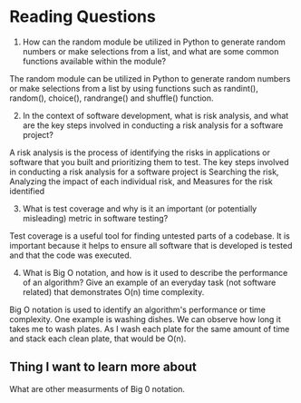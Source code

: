 # Reading Questions

1. How can the random module be utilized in Python to generate random numbers or make selections from a list, and what are some common functions available within the module?

The random module can be utilized in Python to generate random numbers or make selections from a list by using functions such as randint(), random(), choice(), randrange() and shuffle() function.

2. In the context of software development, what is risk analysis, and what are the key steps involved in conducting a risk analysis for a software project?

A risk analysis is the process of identifying the risks in applications or software that you built and prioritizing them to test. The key steps involved in conducting a risk analysis for a software project is Searching the risk, Analyzing the impact of each individual risk, and Measures for the risk identified

3. What is test coverage and why is it an important (or potentially misleading) metric in software testing?

Test coverage is a useful tool for finding untested parts of a codebase. It is important because it helps to ensure all software that is developed is tested and that the code was executed.

4. What is Big O notation, and how is it used to describe the performance of an algorithm? Give an example of an everyday task (not software related) that demonstrates O(n) time complexity.

Big O notation is used to identify an algorithm's performance or time complexity. One example is washing dishes. We can observe how long it takes me to wash plates. As I wash each plate for the same amount of time and stack each clean plate, that would be O(n).

## Thing I want to learn more about

What are other measurments of Big 0 notation.
